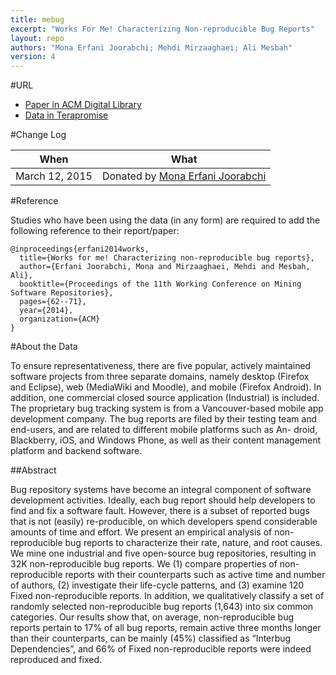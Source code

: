 ```yaml
---
title: mebug
excerpt: "Works For Me! Characterizing Non-reproducible Bug Reports"
layout: repo
authors: "Mona Erfani Joorabchi; Mehdi Mirzaaghaei; Ali Mesbah"
version: 4
---
```



#URL

* [Paper in ACM Digital Library](http://dl.acm.org/citation.cfm?id=2597098)
* [Data in Terapromise](https://terapromise.csc.ncsu.edu:8443/svn/repo/other/mebug)

#Change Log

When | What
---- | ----
March 12, 2015 | Donated by [Mona Erfani Joorabchi](/repo/people/data-donors/promise4.html)


#Reference

Studies who have been using the data (in any form) are required to add the following reference to their report/paper:

```
@inproceedings{erfani2014works,
  title={Works for me! Characterizing non-reproducible bug reports},
  author={Erfani Joorabchi, Mona and Mirzaaghaei, Mehdi and Mesbah, Ali},
  booktitle={Proceedings of the 11th Working Conference on Mining Software Repositories},
  pages={62--71},
  year={2014},
  organization={ACM}
}
```

#About the Data

To ensure representativeness, there are five popular, actively maintained software projects 
from three separate domains, namely desktop (Firefox and Eclipse), web (MediaWiki and Moodle), 
and mobile (Firefox Android). In addition, one commercial closed source application 
(Industrial) is included. The proprietary bug tracking system is from a Vancouver-based mobile 
app development company. The bug reports are filed by their testing team and end-users, and 
are related to different mobile platforms such as An- droid, Blackberry, iOS, and Windows 
Phone, as well as their content management platform and backend software.

##Abstract

Bug repository systems have become an integral component of software development activities. 
Ideally, each bug report should help developers to find and fix a software fault. However, 
there is a subset of reported bugs that is not (easily) re-producible, on which developers 
spend considerable amounts of time and effort. We present an empirical analysis of non-
reproducible bug reports to characterize their rate, nature, and root causes. We mine one 
industrial and five open-source bug repositories, resulting in 32K non-reproducible bug 
reports. We (1) compare properties of non-reproducible reports with their counterparts such as 
active time and number of authors, (2) investigate their life-cycle patterns, and (3) examine 
120 Fixed non-reproducible reports. In addition, we qualitatively classify a set of randomly 
selected non-reproducible bug reports (1,643) into six common categories. Our results show that, 
on average, non-reproducible bug reports pertain to 17% of all bug reports, remain active three 
months longer than their counterparts, can be mainly (45%) classified as “Interbug 
Dependencies”, and 66% of Fixed non-reproducible reports were indeed reproduced and fixed.